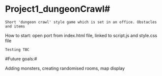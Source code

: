 # Project1_dungeonCrawl#

```
Short 'dungeon crawl' style game which is set in an office. Obstacles and items
```

How to start: open port from index.html file, linked to script.js and style.css file

```
Testing TBC
```

#Future goals:#

Adding monsters, creating randomised rooms, map display

```

```
